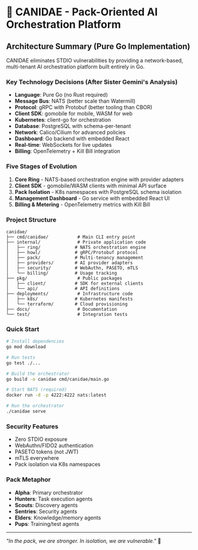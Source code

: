 # 🐺 CANIDAE - Pack-Oriented AI Orchestration Platform

## Architecture Summary (Pure Go Implementation)

CANIDAE eliminates STDIO vulnerabilities by providing a network-based, multi-tenant AI orchestration platform built entirely in Go.

### Key Technology Decisions (After Sister Gemini's Analysis)

- **Language**: Pure Go (no Rust required)
- **Message Bus**: NATS (better scale than Watermill)
- **Protocol**: gRPC with Protobuf (better tooling than CBOR)
- **Client SDK**: gomobile for mobile, WASM for web
- **Kubernetes**: client-go for orchestration
- **Database**: PostgreSQL with schema-per-tenant
- **Network**: Calico/Cilium for advanced policies
- **Dashboard**: Go backend with embedded React
- **Real-time**: WebSockets for live updates
- **Billing**: OpenTelemetry + Kill Bill integration

### Five Stages of Evolution

1. **Core Ring** - NATS-based orchestration engine with provider adapters
2. **Client SDK** - gomobile/WASM clients with minimal API surface
3. **Pack Isolation** - K8s namespaces with PostgreSQL schema isolation
4. **Management Dashboard** - Go service with embedded React UI
5. **Billing & Metering** - OpenTelemetry metrics with Kill Bill

### Project Structure

```
canidae/
├── cmd/canidae/           # Main CLI entry point
├── internal/              # Private application code
│   ├── ring/             # NATS orchestration engine
│   ├── howl/             # gRPC/Protobuf protocol
│   ├── pack/             # Multi-tenancy management
│   ├── providers/        # AI provider adapters
│   ├── security/         # WebAuthn, PASETO, mTLS
│   └── billing/          # Usage tracking
├── pkg/                   # Public packages
│   ├── client/           # SDK for external clients
│   └── api/              # API definitions
├── deployments/           # Infrastructure code
│   ├── k8s/              # Kubernetes manifests
│   └── terraform/        # Cloud provisioning
├── docs/                  # Documentation
└── test/                  # Integration tests
```

### Quick Start

```bash
# Install dependencies
go mod download

# Run tests
go test ./...

# Build the orchestrator
go build -o canidae cmd/canidae/main.go

# Start NATS (required)
docker run -d -p 4222:4222 nats:latest

# Run the orchestrator
./canidae serve
```

### Security Features

- Zero STDIO exposure
- WebAuthn/FIDO2 authentication
- PASETO tokens (not JWT)
- mTLS everywhere
- Pack isolation via K8s namespaces

### Pack Metaphor

- **Alpha**: Primary orchestrator
- **Hunters**: Task execution agents
- **Scouts**: Discovery agents
- **Sentries**: Security agents
- **Elders**: Knowledge/memory agents
- **Pups**: Training/test agents

---

*"In the pack, we are stronger. In isolation, we are vulnerable."* 🐺